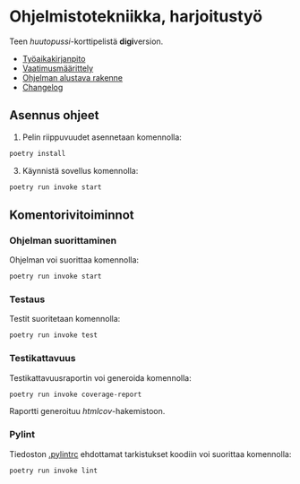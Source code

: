 # Ohjelmistotekniikka, harjoitustyö
Teen _huutopussi_-korttipelistä **digi**version.

- [Työaikakirjanpito](/dokumentaatio/tuntikirjanpito.md)
- [Vaatimusmäärittely](/dokumentaatio/vaatimusmaarittely.md)
- [Ohjelman alustava rakenne](/dokumentaatio/arkkitehtuuri.md)
- [Changelog](/dokumentaatio/changelog.md)

## Asennus ohjeet

1. Pelin riippuvuudet asennetaan komennolla:

```bash
poetry install
```

3. Käynnistä sovellus komennolla:

```bash
poetry run invoke start
```

## Komentorivitoiminnot

### Ohjelman suorittaminen

Ohjelman voi suorittaa komennolla:

```bash
poetry run invoke start
```

### Testaus

Testit suoritetaan komennolla:

```bash
poetry run invoke test
```

### Testikattavuus

Testikattavuusraportin voi generoida komennolla:

```bash
poetry run invoke coverage-report
```

Raportti generoituu _htmlcov_-hakemistoon.

### Pylint

Tiedoston [.pylintrc](./.pylintrc) ehdottamat tarkistukset koodiin voi suorittaa komennolla:

```bash
poetry run invoke lint
```
